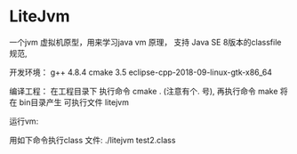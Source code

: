 # LiteJvm
一个jvm 虚拟机原型，用来学习java vm 原理， 支持 Java SE 8版本的classfile 规范,


开发环境：
   g++   4.8.4
   cmake 3.5
   eclipse-cpp-2018-09-linux-gtk-x86_64

编译工程：
  在工程目录下 执行命令 cmake . (注意有个. 号),   再执行命令 make 
  将在 bin目录产生 可执行文件 litejvm
  


运行vm:     

 用如下命令执行class 文件:
./litejvm test2.class 
